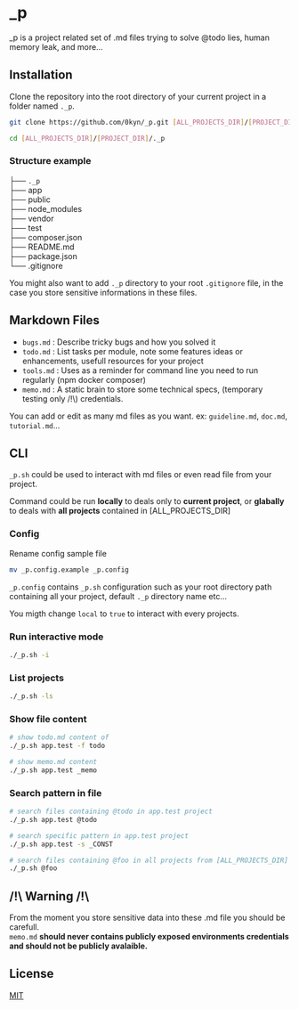 # _p

_p is a project related set of .md files trying to solve @todo lies, human memory leak, and more... 

## Installation
Clone the repository into the root directory of your current project in a folder named `._p`.


```bash
git clone https://github.com/0kyn/_p.git [ALL_PROJECTS_DIR]/[PROJECT_DIR]/._p

cd [ALL_PROJECTS_DIR]/[PROJECT_DIR]/._p
```

### Structure example
├── `._p`  
├── app  
├── public  
├── node_modules  
├── vendor  
├── test  
├── composer.json  
├── README.md  
├── package.json  
└── .gitignore  

You might also want to add `._p` directory to your root `.gitignore` file, in the case you store sensitive informations in these files.

## Markdown Files
- `bugs.md` : Describe tricky bugs and how you solved it
- `todo.md` : List tasks per module, note some features ideas or enhancements, usefull resources for your project
- `tools.md` : Uses as a reminder for command line you need to run regularly (npm docker composer)
- `memo.md` : A static brain to store some technical specs, (temporary testing only /!\\) credentials.

You can add or edit as many md files as you want. ex: `guideline.md`, `doc.md`, `tutorial.md`...

## CLI
`_p.sh` could be used to interact with md files or even read file from your project.

Command could be run **locally** to deals only to **current project**, or **glabally** to deals with **all projects** contained in [ALL_PROJECTS_DIR]

### Config
Rename config sample file
```bash
mv _p.config.example _p.config
```
`_p.config` contains `_p.sh` configuration such as your root directory path containing all your project, default `._p` directory name etc...

You migth change `local` to `true` to interact with every projects.

### Run interactive mode
```bash
./_p.sh -i
```

### List projects
```bash
./_p.sh -ls
```

### Show file content
```bash
# show todo.md content of
./_p.sh app.test -f todo

# show memo.md content
./_p.sh app.test _memo
```

### Search pattern in file
```bash
# search files containing @todo in app.test project
./_p.sh app.test @todo

# search specific pattern in app.test project
./_p.sh app.test -s _CONST

# search files containing @foo in all projects from [ALL_PROJECTS_DIR]
./_p.sh @foo
```

## /!\ Warning /!\
From the moment you store sensitive data into these .md file you should be carefull.  
`memo.md` **should never contains publicly exposed environments credentials and should not be publicly avalaible.** 


## License
[MIT](https://choosealicense.com/licenses/mit/)